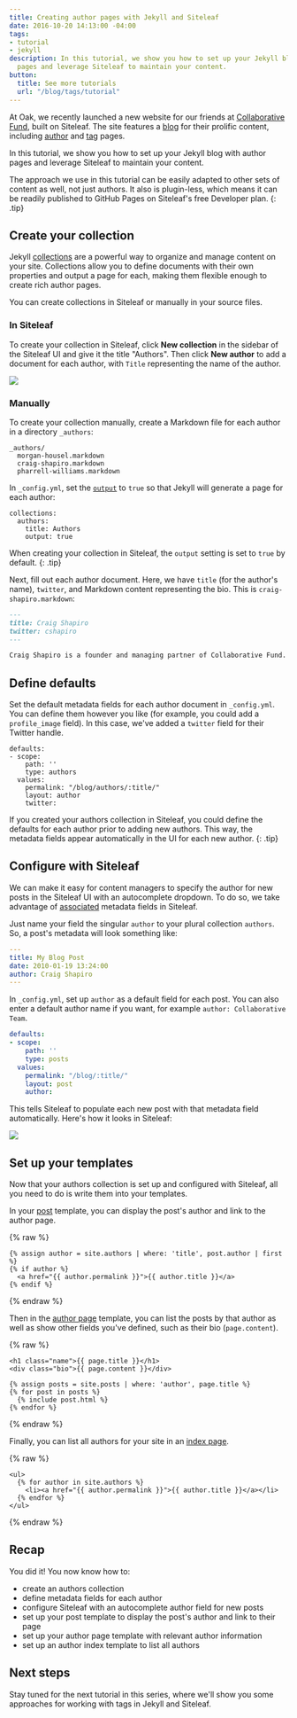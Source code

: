 ```yaml
---
title: Creating author pages with Jekyll and Siteleaf
date: 2016-10-20 14:13:00 -04:00
tags:
- tutorial
- jekyll
description: In this tutorial, we show you how to set up your Jekyll blog with author
  pages and leverage Siteleaf to maintain your content.
button:
  title: See more tutorials
  url: "/blog/tags/tutorial"
---
```


At Oak, we recently launched a new website for our friends at [Collaborative Fund](http://www.collaborativefund.com/), built on Siteleaf. The site features a [blog](http://www.collaborativefund.com/blog/) for their prolific content, including [author](http://www.collaborativefund.com/blog/authors/morgan/) and [tag](http://www.collaborativefund.com/blog/tags/featured/) pages.

In this tutorial, we show you how to set up your Jekyll blog with author pages and leverage Siteleaf to maintain your content.

The approach we use in this tutorial can be easily adapted to other sets of content as well, not just authors. It also is plugin-less, which means it can be readily published to GitHub Pages on Siteleaf's free Developer plan.
{: .tip}


## Create your collection

Jekyll [collections](https://jekyllrb.com/docs/collections/) are a powerful way to organize and manage content on your site. Collections allow you to define documents with their own properties and output a page for each, making them flexible enough to create rich author pages.

You can create collections in Siteleaf or manually in your source files.

### In Siteleaf

To create your collection in Siteleaf, click **New collection** in the sidebar of the Siteleaf UI and give it the title "Authors". Then click **New author** to add a document for each author, with `Title` representing the name of the author.

![](/uploads/author-collection.png)

### Manually

To create your collection manually, create a Markdown file for each author in a directory `_authors`:

```
_authors/
  morgan-housel.markdown
  craig-shapiro.markdown
  pharrell-williams.markdown
```

In `_config.yml`, set the [`output`](https://jekyllrb.com/docs/collections/#step-3-optionally-render-your-collections-documents-into-independent-files) to `true` so that Jekyll will generate a page for each author:

```
collections:
  authors:
    title: Authors
    output: true
```

When creating your collection in Siteleaf, the `output` setting is set to `true` by default.
{: .tip}

Next, fill out each author document. Here, we have `title` (for the author's name), `twitter`, and Markdown content representing the bio. This is `craig-shapiro.markdown`:

```markdown
---
title: Craig Shapiro
twitter: cshapiro
---

Craig Shapiro is a founder and managing partner of Collaborative Fund.
```

## Define defaults

Set the default metadata fields for each author document in `_config.yml`. You can define them however you like (for example, you could add a `profile_image` field). In this case, we've added a `twitter` field for their Twitter handle.

```
defaults:
- scope:
    path: ''
    type: authors
  values:
    permalink: "/blog/authors/:title/"
    layout: author
    twitter: 
```

If you created your authors collection in Siteleaf, you could define the defaults for each author prior to adding new authors. This way, the metadata fields appear automatically in the UI for each new author.
{: .tip}

## Configure with Siteleaf

We can make it easy for content managers to specify the author for new posts in the Siteleaf UI with an autocomplete dropdown. To do so, we take advantage of [associated](https://learn.siteleaf.com/content/metadata/#collection-fields) metadata fields in Siteleaf.

Just name your field the singular `author` to your plural collection `authors`. So, a post's metadata will look something like:

```yml
---
title: My Blog Post
date: 2010-01-19 13:24:00
author: Craig Shapiro
---
```

In `_config.yml`, set up `author` as a default field for each post. You can also enter a default author name if you want, for example `author: Collaborative Team`.

```yml
defaults:
- scope:
    path: ''
    type: posts
  values:
    permalink: "/blog/:title/"
    layout: post
    author: 
```

This tells Siteleaf to populate each new post with that metadata field automatically. Here's how it looks in Siteleaf:

![](/uploads/author-select.gif)

## Set up your templates

Now that your authors collection is set up and configured with Siteleaf, all you need to do is write them into your templates.

In your [post](http://www.collaborativefund.com/blog/the-villain-test/) template, you can display the post's author and link to the author page.

{% raw %}
```liquid
{% assign author = site.authors | where: 'title', post.author | first %}
{% if author %}
  <a href="{{ author.permalink }}">{{ author.title }}</a>
{% endif %}
```
{% endraw %}

Then in the [author page](http://www.collaborativefund.com/blog/authors/craig/) template, you can list the posts by that author as well as show other fields you've defined, such as their bio (`page.content`).

{% raw %}
```liquid
<h1 class="name">{{ page.title }}</h1>
<div class="bio">{{ page.content }}</div>

{% assign posts = site.posts | where: 'author', page.title %}
{% for post in posts %}
  {% include post.html %}
{% endfor %}

```
{% endraw %}

Finally, you can list all authors for your site in an [index page](http://www.collaborativefund.com/blog/authors/).

{% raw %}
```liquid
<ul>
  {% for author in site.authors %}
    <li><a href="{{ author.permalink }}">{{ author.title }}</a></li>
  {% endfor %}
</ul>
```
{% endraw %}

## Recap

You did it! You now know how to:

- create an authors collection
- define metadata fields for each author
- configure Siteleaf with an autocomplete author field for new posts
- set up your post template to display the post's author and link to their page
- set up your author page template with relevant author information
- set up an author index template to list all authors

## Next steps

Stay tuned for the next tutorial in this series, where we'll show you some approaches for working with tags in Jekyll and Siteleaf.
